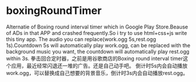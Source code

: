 # boxingRoundTimer
Alternatie of Boxing round interval timer which in Google Play Store.Beause of ADs in that APP and crashed frequently.So i try to use html+css+js write this tiny app.
The audio you can replace(work.ogg 5s,rest.ogg 1s).Countdown 5s will automatically play work.ogg, can be replaced with the background music you want, the countdown will automatically play rest.ogg within 3s.
拳击回合定时器，之前是用谷歌商店的Boxing round interval timer这个应用，最近经常闪退还一堆的广告。还是自己动手吧。
倒计时5s内会自动播放work.ogg，可以替换成自己想要的背景音乐，倒计时3s内会自动播放rest.ogg。

